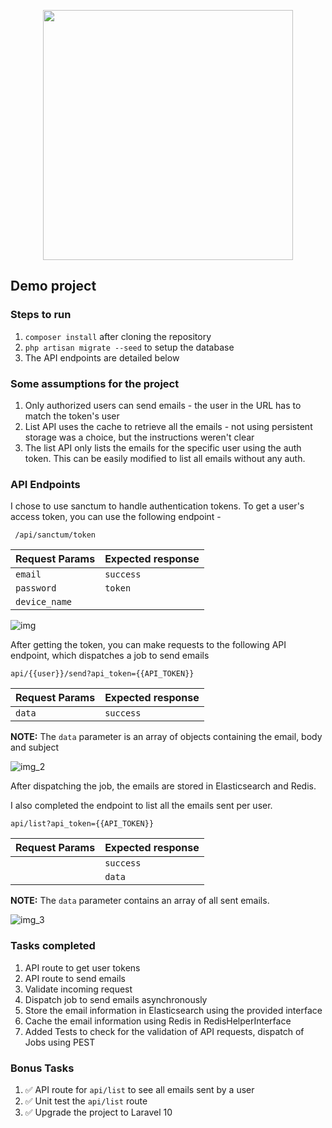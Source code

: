 <p align="center"><a href="https://autoklose.com" target="_blank"><img src="https://app.autoklose.com/images/svg/autoklose-logo-white.svg" width="400"></a></p>

## Demo project

### Steps to run
1. ```composer install``` after cloning the repository
2. ```php artisan migrate --seed``` to setup the database
3. The API endpoints are detailed below

### Some assumptions for the project
1. Only authorized users can send emails - the user in the URL has to match the token's user
2. List API uses the cache to retrieve all the emails - not using persistent storage was a choice, but the instructions weren't clear
3. The list API only lists the emails for the specific user using the auth token. This can be easily modified to list all emails without any auth.

### API Endpoints
I chose to use sanctum to handle authentication tokens. To get a user's access token, you can use the following endpoint - 

``` /api/sanctum/token```

| Request Params | Expected response |
|----------------|-------------------|
| `email`        | `success`         |
| `password`     | `token`           |
| `device_name`  |                   |

![img](https://github.com/pramanikriju/laravel-9/assets/9090334/9b648abc-5f80-42df-882d-ce40105e69e5)

After getting the token, you can make requests to the following API endpoint, which dispatches a job to send emails

```api/{{user}}/send?api_token={{API_TOKEN}}```

| Request Params | Expected response |
|----------------|-------------------|
| `data`         | `success`         |

**NOTE:** The `data` parameter is an array of objects containing the email, body and subject

![img_2](https://github.com/pramanikriju/laravel-9/assets/9090334/fb2f0e06-6a49-4b5e-8235-fdad0bce824d)

After dispatching the job, the emails are stored in Elasticsearch and Redis. 

I also completed the endpoint to list all the emails sent per user.

```api/list?api_token={{API_TOKEN}}```

| Request Params | Expected response |
|----------------|-------------------|
|                | `success`         |
|                | `data`            |

**NOTE:** The `data` parameter contains an array of all sent emails. 


![img_3](https://github.com/pramanikriju/laravel-9/assets/9090334/5eb86129-24b6-4b76-89ed-95152d5a2e21)

### Tasks completed 
1. API route to get user tokens
2. API route to send emails
3. Validate incoming request 
4. Dispatch job to send emails asynchronously
5. Store the email information in Elasticsearch using the provided interface
6. Cache the email information using Redis in RedisHelperInterface 
7. Added Tests to check for the validation of API requests, dispatch of Jobs using PEST


### Bonus Tasks
1. ✅ API route for `api/list` to see all emails sent by a user
2. ✅ Unit test the `api/list` route 
3. ✅ Upgrade the project to Laravel 10 
